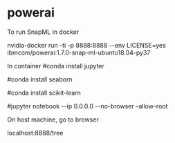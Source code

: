 # powerai
To run SnapML in docker

nvidia-docker run -ti -p 8888:8888 --env LICENSE=yes ibmcom/powerai:1.7.0-snap-ml-ubuntu18.04-py37

In container
#conda install jupyter

#conda install seaborn

#conda install scikit-learn

#jupyter notebook --ip 0.0.0.0 --no-browser –allow-root

On host machine, go to browser

localhost:8888/tree
